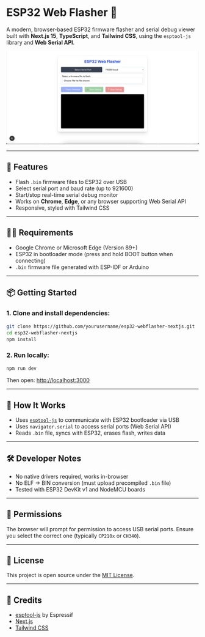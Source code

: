 # ESP32 Web Flasher 📲

A modern, browser-based ESP32 firmware flasher and serial debug viewer built with **Next.js 15**, **TypeScript**, and **Tailwind CSS**, using the `esptool-js` library and **Web Serial API**.

![screenshot](./docs/Screenshot.png)

---

## 🚀 Features

- Flash `.bin` firmware files to ESP32 over USB
- Select serial port and baud rate (up to 921600)
- Start/stop real-time serial debug monitor
- Works on **Chrome**, **Edge**, or any browser supporting Web Serial API
- Responsive, styled with Tailwind CSS

---

## 🧑‍💻 Requirements

- Google Chrome or Microsoft Edge (Version 89+)
- ESP32 in bootloader mode (press and hold BOOT button when connecting)
- `.bin` firmware file generated with ESP-IDF or Arduino

---

## 📦 Getting Started

### 1. Clone and install dependencies:

```bash
git clone https://github.com/yourusername/esp32-webflasher-nextjs.git
cd esp32-webflasher-nextjs
npm install
```

### 2. Run locally:

```bash
npm run dev
```

Then open: [http://localhost:3000](http://localhost:3000/)

---

## 🧠 How It Works

- Uses [`esptool-js`](https://github.com/espressif/esptool-js) to communicate with ESP32 bootloader via USB
- Uses `navigator.serial` to access serial ports (Web Serial API)
- Reads `.bin` file, syncs with ESP32, erases flash, writes data

---

## 🛠 Developer Notes

- No native drivers required, works in-browser
- No ELF → BIN conversion (must upload precompiled `.bin` file)
- Tested with ESP32 DevKit v1 and NodeMCU boards

---

## 🔐 Permissions

The browser will prompt for permission to access USB serial ports. Ensure you select the correct one (typically `CP210x` or `CH340`).

---

## 📜 License

This project is open source under the [MIT License](https://www.notion.so/LICENSE).

---

## 🙏 Credits

- [esptool-js](https://github.com/espressif/esptool-js) by Espressif
- [Next.js](https://nextjs.org/)
- [Tailwind CSS](https://tailwindcss.com/)